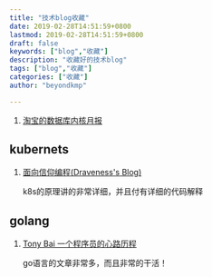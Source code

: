 ```yaml
---
title: "技术blog收藏"
date: 2019-02-28T14:51:59+0800
lastmod: 2019-02-28T14:51:59+0800
draft: false
keywords: ["blog","收藏"]
description: "收藏好的技术blog"
tags: ["blog","收藏"]
categories: ["收藏"]
author: "beyondkmp"

---
```


1. [淘宝的数据库内核月报](http://mysql.taobao.org/monthly/)

## kubernets

1. [面向信仰编程(Draveness's Blog)](https://draveness.me/)

    k8s的原理讲的非常详细，并且付有详细的代码解释

## golang

1. [Tony Bai 一个程序员的心路历程](https://tonybai.com/)

    go语言的文章非常多，而且非常的干活！

<!--more-->
